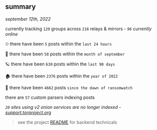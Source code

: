 
## summary
_september 12th, 2022_

currently tracking `120` groups across `216` relays & mirrors - _`96` currently online_

⏲ there have been `5` posts within the `last 24 hours`

🦈 there have been `58` posts within the `month of september`

🪐 there have been `630` posts within the `last 90 days`

🏚 there have been `2376` posts within the `year of 2022`

🦕 there have been `4662` posts `since the dawn of ransomwatch`

there are `57` custom parsers indexing posts

_`20` sites using v2 onion services are no longer indexed - [support.torproject.org](https://support.torproject.org/onionservices/v2-deprecation/)_

> see the project [README](https://github.com/joshhighet/ransomwatch#ransomwatch--) for backend technicals
